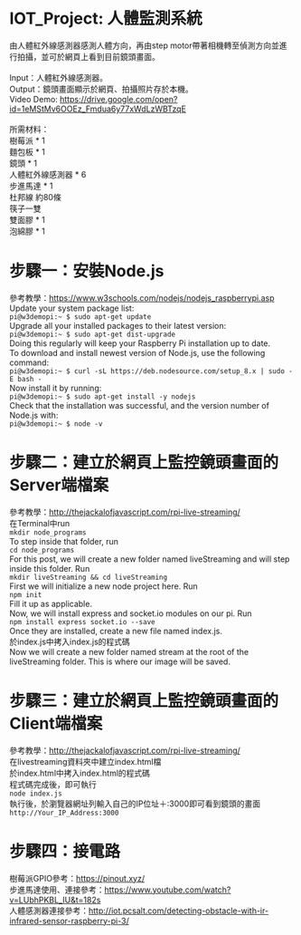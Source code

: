 # IOT_Project: 人體監測系統
由人體紅外線感測器感測人體方向，再由step motor帶著相機轉至偵測方向並進行拍攝，並可於網頁上看到目前鏡頭畫面。<br /><br />
Input：人體紅外線感測器。<br />
Output：鏡頭畫面顯示於網頁、拍攝照片存於本機。<br />
Video Demo: https://drive.google.com/open?id=1eMStMv6OOEz_Fmdua6y77xWdLzWBTzqE <br /><br />
所需材料：<br />
樹莓派 * 1 <br />
麵包板 * 1 <br />
鏡頭 * 1 <br />
人體紅外線感測器 * 6 <br />
步進馬達 * 1 <br />
杜邦線 約80條 <br />
筷子一雙 <br />
雙面膠 * 1 <br />
泡綿膠 * 1

# 步驟一：安裝Node.js 
參考教學：https://www.w3schools.com/nodejs/nodejs_raspberrypi.asp <br /> 
Update your system package list: <br />
`pi@w3demopi:~ $ sudo apt-get update` <br />
Upgrade all your installed packages to their latest version: <br />
`pi@w3demopi:~ $ sudo apt-get dist-upgrade` <br />
Doing this regularly will keep your Raspberry Pi installation up to date.<br />
To download and install newest version of Node.js, use the following command: <br />
`pi@w3demopi:~ $ curl -sL https://deb.nodesource.com/setup_8.x | sudo -E bash -` <br />
Now install it by running: <br />
`pi@w3demopi:~ $ sudo apt-get install -y nodejs` <br />
Check that the installation was successful, and the version number of Node.js with: <br />
`pi@w3demopi:~ $ node -v`

# 步驟二：建立於網頁上監控鏡頭畫面的Server端檔案 
參考教學：http://thejackalofjavascript.com/rpi-live-streaming/ <br />
在Terminal中run <br />
`mkdir node_programs` <br />
To step inside that folder, run <br />
`cd node_programs` <br />
For this post, we will create a new folder named liveStreaming and will step inside this folder. Run <br />
`mkdir liveStreaming && cd liveStreaming` <br />
First we will initialize a new node project here. Run <br />
`npm init` <br />
Fill it up as applicable. <br />
Now, we will install express and socket.io modules on our pi. Run <br />
`npm install express socket.io --save` <br />
Once they are installed, create a new file named index.js. <br />
於index.js中拷入index.js的程式碼 <br />
Now we will create a new folder named stream at the root of the liveStreaming folder. This is where our image will be saved.

# 步驟三：建立於網頁上監控鏡頭畫面的Client端檔案
參考教學：http://thejackalofjavascript.com/rpi-live-streaming/ <br />
在livestreaming資料夾中建立index.html檔 <br />
於index.html中拷入index.html的程式碼 <br /> 
程式碼完成後，即可執行 <br />
`node index.js` <br />
執行後，於瀏覽器網址列輸入自己的IP位址＋:3000即可看到鏡頭的畫面 <br />
`http://Your_IP_Address:3000` <br />

# 步驟四：接電路
樹莓派GPIO參考：https://pinout.xyz/ <br />
步進馬達使用、連接參考：https://www.youtube.com/watch?v=LUbhPKBL_IU&t=182s <br />
人體感測器連接參考：http://iot.pcsalt.com/detecting-obstacle-with-ir-infrared-sensor-raspberry-pi-3/ <br />
